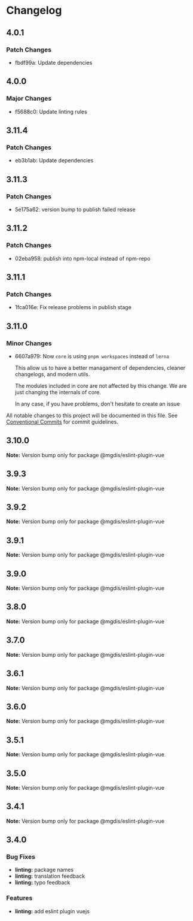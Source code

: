 # Changelog

## 4.0.1

### Patch Changes

- fbdf99a: Update dependencies

## 4.0.0

### Major Changes

- f5688c0: Update linting rules

## 3.11.4

### Patch Changes

- eb3b1ab: Update dependencies

## 3.11.3

### Patch Changes

- 5e175a62: version bump to publish failed release

## 3.11.2

### Patch Changes

- 02eba958: publish into npm-local instead of npm-repo

## 3.11.1

### Patch Changes

- 1fca016e: Fix release problems in publish stage

## 3.11.0

### Minor Changes

- 6607a979: Now `core` is using `pnpm workspaces` instead of `lerna`

  This allow us to have a better managament of dependencies, cleaner changelogs, and modern utils.

  The modules included in core are not affected by this change. We are just changing the internals of core.

  In any case, if you have problems, don't hesitate to create an issue

All notable changes to this project will be documented in this file.
See [Conventional Commits](https://conventionalcommits.org) for commit guidelines.

## 3.10.0

**Note:** Version bump only for package @mgdis/eslint-plugin-vue

## 3.9.3

**Note:** Version bump only for package @mgdis/eslint-plugin-vue

## 3.9.2

**Note:** Version bump only for package @mgdis/eslint-plugin-vue

## 3.9.1

**Note:** Version bump only for package @mgdis/eslint-plugin-vue

## 3.9.0

**Note:** Version bump only for package @mgdis/eslint-plugin-vue

## 3.8.0

**Note:** Version bump only for package @mgdis/eslint-plugin-vue

## 3.7.0

**Note:** Version bump only for package @mgdis/eslint-plugin-vue

## 3.6.1

**Note:** Version bump only for package @mgdis/eslint-plugin-vue

## 3.6.0

**Note:** Version bump only for package @mgdis/eslint-plugin-vue

## 3.5.1

**Note:** Version bump only for package @mgdis/eslint-plugin-vue

## 3.5.0

**Note:** Version bump only for package @mgdis/eslint-plugin-vue

## 3.4.1

**Note:** Version bump only for package @mgdis/eslint-plugin-vue

## 3.4.0

### Bug Fixes

- **linting:** package names
- **linting:** translation feedback
- **linting:** typo feedback

### Features

- **linting:** add eslint plugin vuejs
